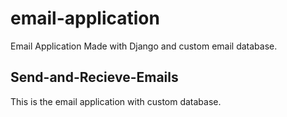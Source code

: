 # email-application
Email Application Made with Django and custom email database.


## Send-and-Recieve-Emails

This is the email application with custom database. 
